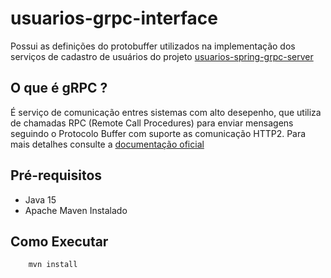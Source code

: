 # usuarios-grpc-interface
Possui as definições do protobuffer utilizados na implementação dos serviços de cadastro de usuários do projeto [usuarios-spring-grpc-server](https://github.com/maiconsa/usuarios-spring-grpc-server)


## O que é gRPC ? 

É serviço de comunicação entres sistemas com alto desepenho, que utiliza  de chamadas  RPC (Remote Call Procedures) para enviar  mensagens seguindo o Protocolo Buffer com suporte as comunicação HTTP2.
Para mais detalhes consulte a [documentação oficial](https://grpc.io/)

## 	Pré-requisitos
- Java 15
- Apache Maven Instalado


## Como Executar

```bash
	mvn install
```